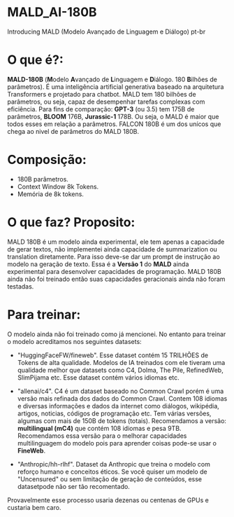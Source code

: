 # MALD_AI-180B
Introducing MALD (Modelo Avançado de Linguagem e Diálogo) pt-br


# O que é?:

**MALD-180B** (**M**odelo **A**vançado de **L**inguagem e **D**iálogo. 180 **B**ilhões de parâmetros). É uma inteligência artificial generativa baseado na arquitetura Transformers e projetado para chatbot. MALD tem 180 bilhões de parâmetros, ou seja, capaz de desempenhar tarefas complexas com eficiência. Para fins de comparação: **GPT-3** (ou 3.5) tem 175B de parâmetros, **BLOOM** 176B, **Jurassic-1** 178B. Ou seja, o MALD é maior que todos esses em relação a parâmetros. FALCON 180B é um dos unícos que chega ao nivel de parâmetros do MALD 180B.


# Composição:

* 180B parâmetros.
* Context Window 8k Tokens.
* Memória de 8k tokens.

# O que faz? Proposito:

MALD 180B é um modelo ainda experimental, ele tem apenas a capacidade de gerar textos, não implementei ainda capacidade de summarization ou translation diretamente. Para isso deve-se dar um prompt de instrução ao modelo na geração de texto. Essa é a **Versão 1** do **MALD** ainda experimental para desenvolver capacidades de programação. MALD 180B ainda não foi treinado então suas capacidades geracionais ainda não foram testadas. 

# Para treinar:

O modelo ainda não foi treinado como já mencionei. No entanto para treinar o modelo acreditamos nos seguintes datasets:
* "HuggingFaceFW/fineweb". Esse dataset contém 15 TRILHÕES de Tokens de alta qualidade. Modelos de IA treinados com ele tiveram uma qualidade melhor que datasets como C4, Dolma, The Pile, RefinedWeb, SlimPijama etc. Esse dataset contém vários idiomas etc.
  
* "allenai/c4". C4 é um dataset baseado no Common Crawl porém é uma versão mais refinada dos dados do Common Crawl. Contem 108 idiomas e diversas informações e dados da internet como diálogos, wikipédia, artigos, noticias, códigos de programação etc. Tem várias versões, algumas com mais de 150B de tokens (totais). Recomendamos a versão: **multilingual (mC4)** que contém 108 idiomas e pesa 9TB. Recomendamos essa versão para o melhorar capacidades multilinguagem do modelo pois para aprender coisas pode-se usar o **FineWeb**.
  
* "Anthropic/hh-rlhf".  Dataset da Anthropic que treina o modelo com reforço humano e conceitos éticos. Se você quiser um modelo de "Uncensured" ou sem limitação de geração de conteúdos, esse datasetpode não ser tão recomentado.

Provavelmente esse processo usaria dezenas ou centenas de GPUs e custaria bem caro.

